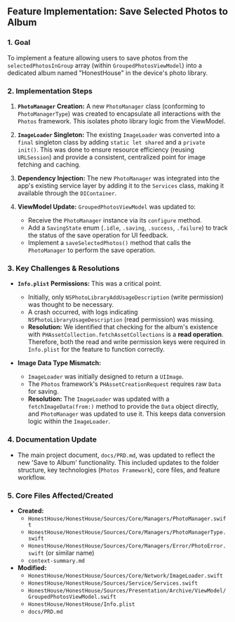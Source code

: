 ## Feature Implementation: Save Selected Photos to Album

### 1. Goal

To implement a feature allowing users to save photos from the `selectedPhotosInGroup` array (within `GroupedPhotosViewModel`) into a dedicated album named "HonestHouse" in the device's photo library.

### 2. Implementation Steps

1.  **`PhotoManager` Creation:** A new `PhotoManager` class (conforming to `PhotoManagerType`) was created to encapsulate all interactions with the `Photos` framework. This isolates photo library logic from the ViewModel.

2.  **`ImageLoader` Singleton:** The existing `ImageLoader` was converted into a `final` singleton class by adding `static let shared` and a `private init()`. This was done to ensure resource efficiency (reusing `URLSession`) and provide a consistent, centralized point for image fetching and caching.

3.  **Dependency Injection:** The new `PhotoManager` was integrated into the app's existing service layer by adding it to the `Services` class, making it available through the `DIContainer`.

4.  **ViewModel Update:** `GroupedPhotosViewModel` was updated to:
    *   Receive the `PhotoManager` instance via its `configure` method.
    *   Add a `SavingState` enum (`.idle`, `.saving`, `.success`, `.failure`) to track the status of the save operation for UI feedback.
    *   Implement a `saveSelectedPhotos()` method that calls the `PhotoManager` to perform the save operation.

### 3. Key Challenges & Resolutions

*   **`Info.plist` Permissions:** This was a critical point. 
    *   Initially, only `NSPhotoLibraryAddUsageDescription` (write permission) was thought to be necessary.
    *   A crash occurred, with logs indicating `NSPhotoLibraryUsageDescription` (read permission) was missing.
    *   **Resolution:** We identified that checking for the album's existence with `PHAssetCollection.fetchAssetCollections` is a **read operation**. Therefore, both the read and write permission keys were required in `Info.plist` for the feature to function correctly.

*   **Image Data Type Mismatch:**
    *   `ImageLoader` was initially designed to return a `UIImage`.
    *   The `Photos` framework's `PHAssetCreationRequest` requires raw `Data` for saving.
    *   **Resolution:** The `ImageLoader` was updated with a `fetchImageData(from:)` method to provide the `Data` object directly, and `PhotoManager` was updated to use it. This keeps data conversion logic within the `ImageLoader`.

### 4. Documentation Update

*   The main project document, `docs/PRD.md`, was updated to reflect the new 'Save to Album' functionality. This included updates to the folder structure, key technologies (`Photos Framework`), core files, and feature workflow.

### 5. Core Files Affected/Created

*   **Created:**
    *   `HonestHouse/HonestHouse/Sources/Core/Managers/PhotoManager.swift`
    *   `HonestHouse/HonestHouse/Sources/Core/Managers/PhotoManagerType.swift`
    *   `HonestHouse/HonestHouse/Sources/Core/Managers/Error/PhotoError.swift` (or similar name)
    *   `context-summary.md`
*   **Modified:**
    *   `HonestHouse/HonestHouse/Sources/Core/Network/ImageLoader.swift`
    *   `HonestHouse/HonestHouse/Sources/Service/Services.swift`
    *   `HonestHouse/HonestHouse/Sources/Presentation/Archive/ViewModel/GroupedPhotosViewModel.swift`
    *   `HonestHouse/HonestHouse/Info.plist`
    *   `docs/PRD.md`
